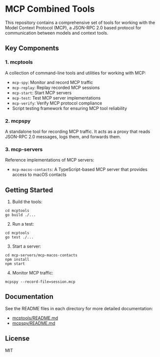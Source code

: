 # MCP Combined Tools

This repository contains a comprehensive set of tools for working with the Model Context Protocol (MCP), a JSON-RPC 2.0 based protocol for communication between models and context tools.

## Key Components

### 1. mcptools

A collection of command-line tools and utilities for working with MCP:

- `mcp-spy`: Monitor and record MCP traffic
- `mcp-replay`: Replay recorded MCP sessions
- `mcp-start`: Start MCP servers
- `mcp-test`: Test MCP server implementations
- `mcp-verify`: Verify MCP protocol compliance
- Script testing framework for ensuring MCP tool reliability

### 2. mcpspy

A standalone tool for recording MCP traffic. It acts as a proxy that reads JSON-RPC 2.0 messages, logs them, and forwards them.

### 3. mcp-servers

Reference implementations of MCP servers:

- `mcp-macos-contacts`: A TypeScript-based MCP server that provides access to macOS contacts

## Getting Started

1. Build the tools:

```
cd mcptools
go build ./...
```

2. Run a test:

```
cd mcptools
go test ./...
```

3. Start a server:

```
cd mcp-servers/mcp-macos-contacts
npm install
npm start
```

4. Monitor MCP traffic:

```
mcpspy --record-file=session.mcp
```

## Documentation

See the README files in each directory for more detailed documentation:

- [mcptools/README.md](mcptools/README.md)
- [mcpspy/README.md](mcpspy/README.md)

## License

MIT
